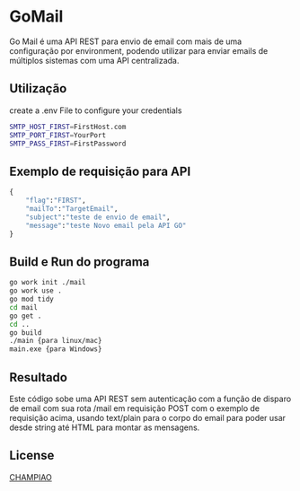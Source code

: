 # GoMail

Go Mail é uma API REST para envio de email com mais de uma configuração por environment, podendo utilizar para enviar emails de múltiplos sistemas com uma API centralizada.

## Utilização

create a .env File to configure your credentials
```bash
SMTP_HOST_FIRST=FirstHost.com
SMTP_PORT_FIRST=YourPort
SMTP_PASS_FIRST=FirstPassword
```

## Exemplo de requisição para API

```python
{
    "flag":"FIRST",
    "mailTo":"TargetEmail",
    "subject":"teste de envio de email",
    "message":"teste Novo email pela API GO"
}
```
## Build e Run do programa

```bash
go work init ./mail
go work use .
go mod tidy
cd mail
go get .
cd ..
go build
./main {para linux/mac}
main.exe {para Windows}
```

## Resultado

Este código sobe uma API REST sem autenticação com a função de disparo de email com sua rota /mail em requisição POST com o exemplo de requisição acima, usando text/plain para o corpo do email para poder usar desde string até HTML para montar as mensagens.

## License

[CHAMPIAO](https://champiao.com.br)
